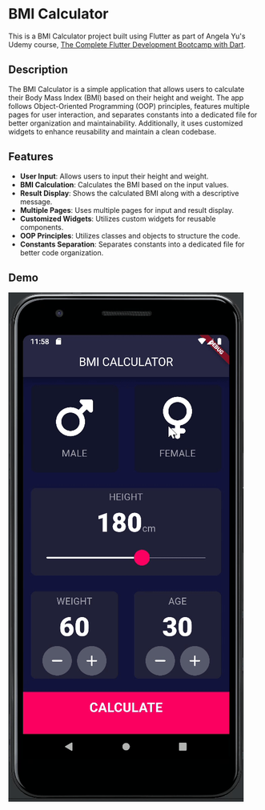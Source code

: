 # BMI Calculator

This is a BMI Calculator project built using Flutter as part of Angela Yu's Udemy course, [The Complete Flutter Development Bootcamp with Dart](https://www.udemy.com/course/flutter-bootcamp-with-dart/).

## Description

The BMI Calculator is a simple application that allows users to calculate their Body Mass Index (BMI) based on their height and weight. The app follows Object-Oriented Programming (OOP) principles, features multiple pages for user interaction, and separates constants into a dedicated file for better organization and maintainability. Additionally, it uses customized widgets to enhance reusability and maintain a clean codebase.

## Features

- **User Input**: Allows users to input their height and weight.
- **BMI Calculation**: Calculates the BMI based on the input values.
- **Result Display**: Shows the calculated BMI along with a descriptive message.
- **Multiple Pages**: Uses multiple pages for input and result display.
- **Customized Widgets**: Utilizes custom widgets for reusable components.
- **OOP Principles**: Utilizes classes and objects to structure the code.
- **Constants Separation**: Separates constants into a dedicated file for better code organization.

## Demo

![Demo GIF](demo/demo.gif)